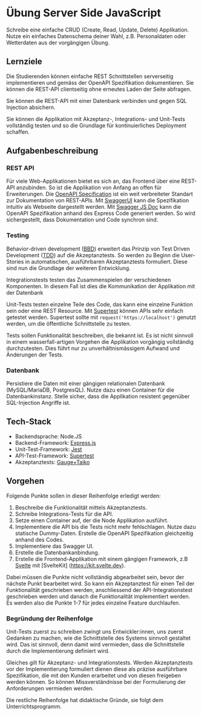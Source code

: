 # Übung Server Side JavaScript

Schreibe eine einfache CRUD (Create, Read, Update, Delete) Applikation.
Nutze ein einfaches Datenschema deiner Wahl, z.B. Personaldaten oder Wetterdaten aus der vorgängigen Übung.

## Lernziele

Die Studierenden können einfache REST Schnittstellen serverseitig implementieren und gemäss der OpenAPI Spezifikation
dokumentieren.
Sie können die REST-API clientseitig ohne erneutes Laden der Seite abfragen.

Sie können die REST-API mit einer Datenbank verbinden und gegen SQL Injection absichern.

Sie können die Applikation mit Akzeptanz-, Integrations- und Unit-Tests vollständig testen und so die Grundlage für
kontinuierliches Deployment schaffen.

## Aufgabenbeschreibung

### REST API

Für viele Web-Applikationen bietet es sich an, das Frontend über eine REST-API anzubinden.
So ist die Applikation von Anfang an offen für Erweiterungen.
Die [OpenAPI Specification](https://de.wikipedia.org/wiki/OpenAPI) ist ein weit verbreiteter Standart zur Dokumentation
von REST-APIs.
Mit [SwaggerUI](https://swagger.io/tools/swagger-ui/) kann die Spezifikation intuitiv als Webseite dargestellt werden.
Mit [Swagger JS Doc](https://github.com/Surnet/swagger-jsdoc) kann die OpenAPI Spezifikation anhand des Express Code
generiert werden.
So wird sichergestellt, dass Dokumentation und Code synchron sind.

### Testing

Behavior-driven development ([BBD](https://en.wikipedia.org/wiki/Behavior-driven_development)) erweitert das Prinzip von
Test Driven Development ([TDD](https://en.wikipedia.org/wiki/Test-driven_development)) auf die Akzeptanztests.
So werden zu Beginn die User-Stories in automatischen, ausführbaren Akzeptanztests formuliert.
Diese sind nun die Grundlage der weiteren Entwicklung.

Integrationstests testen das Zusammenspielen der verschiedenen Komponenten.
In diesem Fall ist dies die Kommunikation der Applikation mit der Datenbank

Unit-Tests testen einzelne Teile des Code, das kann eine einzelne Funktion sein oder eine REST Resource.
Mit [Supertest](https://github.com/ladjs/supertest) können APIs sehr einfach getestet werden.
Supertest sollte mit `request('https://localhost')` genutzt werden, um die öffentliche Schnittstelle zu testen.

Tests sollen Funktionalität beschreiben, die bekannt ist.
Es ist nicht sinnvoll in einem wasserfall-artigen Vorgehen die Applikation vorgängig vollständig durchzutesten.
Dies führt nur zu unverhältnismässigem Aufwand und Änderungen der Tests.

### Datenbank

Persistiere die Daten mit einer gängigen relationalen Datenbank (MySQL/MariaDB, PostgresQL).
Nutze dazu einen Container für die Datenbankinstanz.
Stelle sicher, dass die Applikation resistent gegenüber SQL-Injection Angriffe ist.

## Tech-Stack

- Backendsprache: Node.JS
- Backend-Framework: [Express.js](http://expressjs.com/)
- Unit-Test-Framework: [Jest](https://jestjs.io/)
- API-Test-Framework: [Supertest](https://www.npmjs.com/package/supertest)
- Akzeptanztests: [Gauge+Taiko](https://gauge.org/)

## Vorgehen

Folgende Punkte sollen in dieser Reihenfolge erledigt werden:

1. Beschreibe die Funktionalität mittels Akzeptanztests.
2. Schreibe Integrations-Tests für die API.
3. Setze einen Container auf, der die Node Applikation ausführt.
4. Implementiere die API bis die Tests nicht mehr fehlschlagen. Nutze dazu statische Dummy-Daten. Erstelle die
   OpenAPI Spezifikation gleichzeitig anhand des Codes.
5. Implementiere das Swagger UI.
6. Erstelle die Datenbankanbindung.
7. Erstelle die Frontend-Applikation mit einem gängigen Framework, z.B [Svelte](https://svelte.dev/) mit [SvelteKit]
   (https://kit.svelte.dev).

Dabei müssen die Punkte nicht vollständig abgearbeitet sein, bevor der nächste Punkt bearbeitet wird.
So kann ein Akzeptanztest für einen Teil der Funktionalität geschrieben werden, anschliessend der API-Integrationstest
geschrieben werden und danach die Funktionalität implementiert werden.
Es werden also die Punkte 1-7 für jedes einzelne Feature durchlaufen.

### Begründung der Reihenfolge

Unit-Tests zuerst zu schreiben zwingt uns Entwickler:innen, uns zuerst Gedanken zu machen, wie die Schnittstelle des
Systems sinnvoll gestaltet wird.
Das ist sinnvoll, denn damit wird vermieden, dass die Schnittstelle durch die Implementierung definiert wird.

Gleiches gilt für Akzeptanz- und Integrationstests.
Werden Akzeptanztests vor der Implementierung formuliert dienen diese als präzise ausführbare Spezifikation, die mit
den Kunden erarbeitet und von diesen freigeben werden können.
So können Missverständnisse bei der Formulierung der Anforderungen vermieden werden.

Die restliche Reihenfolge hat didaktische Gründe, sie folgt dem Unterrichtsprogramm.